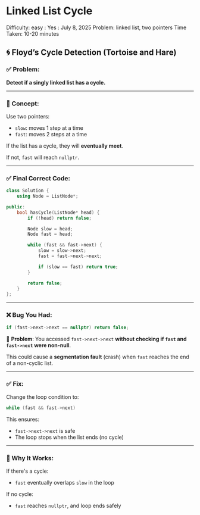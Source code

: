 # Linked List Cycle

Difficulty: easy
 : Yes
: July 8, 2025
Problem: linked list, two pointers
Time Taken: 10-20 minutes

## 🌀 Floyd’s Cycle Detection (Tortoise and Hare)

### ✅ Problem:

**Detect if a singly linked list has a cycle.**

---

### 🧠 Concept:

Use two pointers:

- `slow`: moves 1 step at a time
- `fast`: moves 2 steps at a time

If the list has a cycle, they will **eventually meet**.

If not, `fast` will reach `nullptr`.

---

### ✅ Final Correct Code:

```cpp
class Solution {
    using Node = ListNode*;

public:
    bool hasCycle(ListNode* head) {
        if (!head) return false;

        Node slow = head;
        Node fast = head;

        while (fast && fast->next) {
            slow = slow->next;
            fast = fast->next->next;

            if (slow == fast) return true;
        }

        return false;
    }
};

```

---

### ❌ Bug You Had:

```cpp
if (fast->next->next == nullptr) return false;

```

🔴 **Problem**: You accessed `fast->next->next` **without checking if `fast` and `fast->next` were non-null**.

This could cause a **segmentation fault** (crash) when `fast` reaches the end of a non-cyclic list.

---

### ✅ Fix:

Change the loop condition to:

```cpp
while (fast && fast->next)

```

This ensures:

- `fast->next->next` is safe
- The loop stops when the list ends (no cycle)

---

### 🔁 Why It Works:

If there's a cycle:

- `fast` eventually overlaps `slow` in the loop

If no cycle:

- `fast` reaches `nullptr`, and loop ends safely